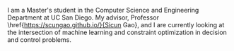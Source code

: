 I am a Master's student in the Computer Science and Engineering Department at UC San Diego. My advisor, Professor 
\href{https://scungao.github.io/}{Sicun Gao}, and I are currently looking at the intersection of machine learning and
constraint optimization in decision and control problems. 